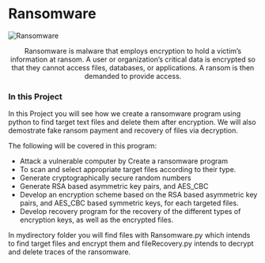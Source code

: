 # Ransomware

![Ransomware](https://mk0pixelprivacyfmg6t.kinstacdn.com/wp-content/uploads/2021/01/Ransomware-Attack.png)

<p align="center">
Ransomware is malware that employs encryption to hold a victim’s information at ransom. A user or organization’s critical data is encrypted so that they cannot access files, databases, or applications. A ransom is then demanded to provide access. 
</p>

### In this Project
In this Project you will see how we create a ransomware program using python to find target text files and delete them after encryption. We will also demostrate fake ransom payment and recovery of files via decryption.

The following will be covered in this program:
- Attack a vulnerable computer by Create a ransomware  program
- To scan and select appropriate target files according to their type.
- Generate cryptographically secure random numbers 
- Generate  RSA based asymmetric key pairs, and AES_CBC
- Develop an  encryption scheme based on the  RSA based asymmetric key pairs, and AES_CBC based symmetric keys, for each targeted files.
- Develop recovery program for the recovery of the different types of encryption keys, as well as the encrypted files.

In mydirectory folder you will find files with Ransomware.py which intends to find target files and encrypt them and fileRecovery.py intends to decrypt and delete traces of the ransomware.
